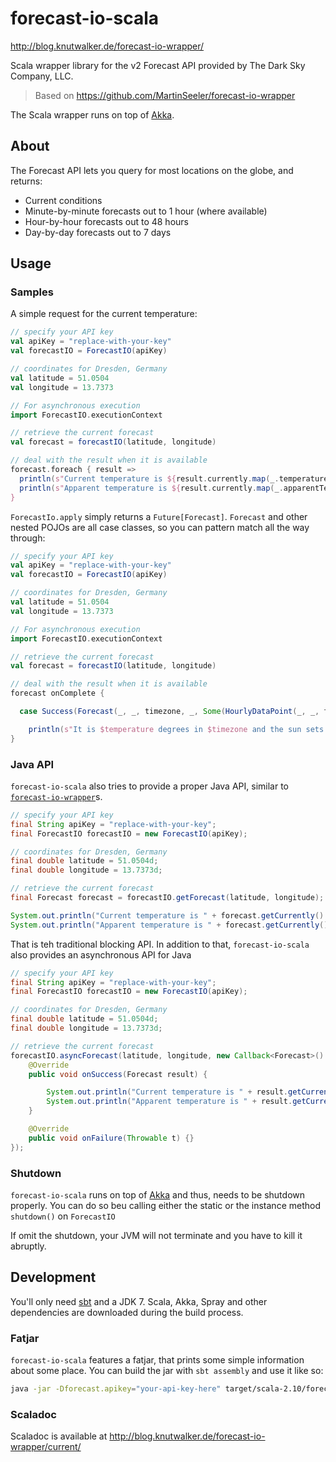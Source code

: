 forecast-io-scala
=================

http://blog.knutwalker.de/forecast-io-wrapper/

Scala wrapper library for the v2 Forecast API provided by The Dark Sky Company, LLC.

> Based on https://github.com/MartinSeeler/forecast-io-wrapper

The Scala wrapper runs on top of [Akka](http://akka.io).

## About

The Forecast API lets you query for most locations on the globe, and returns:

- Current conditions
- Minute-by-minute forecasts out to 1 hour (where available)
- Hour-by-hour forecasts out to 48 hours
- Day-by-day forecasts out to 7 days


## Usage

### Samples

A simple request for the current temperature:
```scala
// specify your API key
val apiKey = "replace-with-your-key"
val forecastIO = ForecastIO(apiKey)

// coordinates for Dresden, Germany
val latitude = 51.0504
val longitude = 13.7373

// For asynchronous execution
import ForecastIO.executionContext

// retrieve the current forecast
val forecast = forecastIO(latitude, longitude)

// deal with the result when it is available
forecast.foreach { result =>
  println(s"Current temperature is ${result.currently.map(_.temperature)}")
  println(s"Apparent temperature is ${result.currently.map(_.apparentTemperature)")
}
```

`ForecastIo.apply` simply returns a `Future[Forecast]`.
`Forecast` and other nested POJOs are all case classes, so you can pattern match all the way through:
```scala
// specify your API key
val apiKey = "replace-with-your-key"
val forecastIO = ForecastIO(apiKey)

// coordinates for Dresden, Germany
val latitude = 51.0504
val longitude = 13.7373

// For asynchronous execution
import ForecastIO.executionContext

// retrieve the current forecast
val forecast = forecastIO(latitude, longitude)

// deal with the result when it is available
forecast onComplete {

  case Success(Forecast(_, _, timezone, _, Some(HourlyDataPoint(_, _, temperature, _, _, _, _, _)), _, _, Some(DailyDataBlock(_, _, Vector(DailyDataPoint(_, sunset), _*))))) =>

    println(s"It is $temperature degrees in $timezone and the sun sets at $sunset")
}
```

### Java API

`forecast-io-scala` also tries to provide a proper Java API, similar to [`forecast-io-wrapper`](https://github.com/MartinSeeler/forecast-io-wrapper)s.

```java
// specify your API key
final String apiKey = "replace-with-your-key";
final ForecastIO forecastIO = new ForecastIO(apiKey);

// coordinates for Dresden, Germany
final double latitude = 51.0504d;
final double longitude = 13.7373d;

// retrieve the current forecast
final Forecast forecast = forecastIO.getForecast(latitude, longitude);

System.out.println("Current temperature is " + forecast.getCurrently().getTemperature());
System.out.println("Apparent temperature is " + forecast.getCurrently().getApparentTemperature());
```

That is teh traditional blocking API. In addition to that, `forecast-io-scala` also provides an asynchronous API for Java

```java
// specify your API key
final String apiKey = "replace-with-your-key";
final ForecastIO forecastIO = new ForecastIO(apiKey);

// coordinates for Dresden, Germany
final double latitude = 51.0504d;
final double longitude = 13.7373d;

// retrieve the current forecast
forecastIO.asyncForecast(latitude, longitude, new Callback<Forecast>() {
    @Override
    public void onSuccess(Forecast result) {

        System.out.println("Current temperature is " + result.getCurrently().getTemperature());
        System.out.println("Apparent temperature is " + result.getCurrently().getApparentTemperature());
    }

    @Override
    public void onFailure(Throwable t) {}
});
```


### Shutdown

`forecast-io-scala` runs on top of [Akka](http://akka.io) and thus, needs to be shutdown properly.
You can do so beu calling either the static or the instance method `shutdown()` on `ForecastIO`

If omit the shutdown, your JVM will not terminate and you have to kill it abruptly.


## Development

You'll only need [sbt](http://www.scala-sbt.org/) and a JDK 7.
Scala, Akka, Spray and other dependencies are downloaded during the build process.


### Fatjar

`forecast-io-scala` features a fatjar, that prints some simple information about some place.
You can build the jar with `sbt assembly` and use it like so:
```bash
java -jar -Dforecast.apikey="your-api-key-here" target/scala-2.10/forecast-io-scala-0.1.0.jar 13.37 42
```

### Scaladoc

Scaladoc is available at http://blog.knutwalker.de/forecast-io-wrapper/current/
